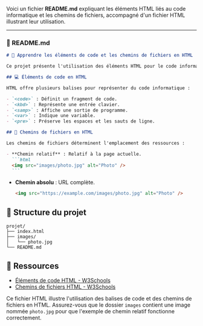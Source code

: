 Voici un fichier **README.md** expliquant les éléments HTML liés au code informatique et les chemins de fichiers, accompagné d'un fichier HTML illustrant leur utilisation.

---

### 📄 README.md

````markdown
# 🧠 Apprendre les éléments de code et les chemins de fichiers en HTML

Ce projet présente l'utilisation des éléments HTML pour le code informatique et la gestion des chemins de fichiers. Il est basé sur les ressources de W3Schools.

## 💻 Éléments de code en HTML

HTML offre plusieurs balises pour représenter du code informatique :

- `<code>` : Définit un fragment de code.
- `<kbd>` : Représente une entrée clavier.
- `<samp>` : Affiche une sortie de programme.
- `<var>` : Indique une variable.
- `<pre>` : Préserve les espaces et les sauts de ligne.

## 📁 Chemins de fichiers en HTML

Les chemins de fichiers déterminent l'emplacement des ressources :

- **Chemin relatif** : Relatif à la page actuelle.
  ```html
  <img src="images/photo.jpg" alt="Photo" />
  ```
````

- **Chemin absolu** : URL complète.

  ```html
  <img src="https://example.com/images/photo.jpg" alt="Photo" />
  ```

## 📂 Structure du projet

```
projet/
├── index.html
├── images/
│   └── photo.jpg
└── README.md
```

## 🔗 Ressources

- [Éléments de code HTML - W3Schools](https://www.w3schools.com/html/html_computercode_elements.asp)
- [Chemins de fichiers HTML - W3Schools](https://www.w3schools.com/html/html_filepaths.asp)

Ce fichier HTML illustre l'utilisation des balises de code et des chemins de fichiers en HTML. Assurez-vous que le dossier `images` contient une image nommée `photo.jpg` pour que l'exemple de chemin relatif fonctionne correctement.
